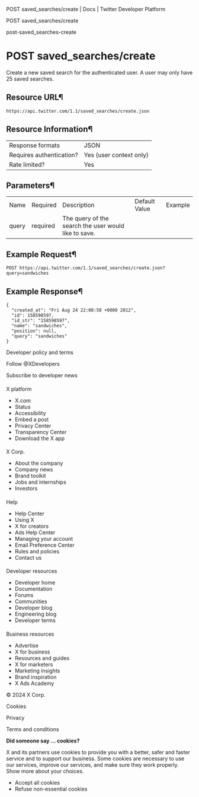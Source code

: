 



POST saved\_searches/create | Docs | Twitter Developer Platform 





































































































POST saved\_searches/create



post-saved\_searches-create

POST saved\_searches/create
===========================




Create a new saved search for the authenticated user. A user may only
have 25 saved searches.


Resource URL¶
-------------


`https://api.twitter.com/1.1/saved_searches/create.json`


Resource Information¶
---------------------




|  |  |
| --- | --- |
| Response formats | JSON |
| Requires authentication? | Yes (user context only) |
| Rate limited? | Yes |


Parameters¶
-----------




|  |  |  |  |  |
| --- | --- | --- | --- | --- |
| Name | Required | Description | Default Value | Example |
| query | required | The query of the search the user would like to save. |  |  |


Example Request¶
----------------


`POST https://api.twitter.com/1.1/saved_searches/create.json?query=sandwiches`


Example Response¶
-----------------



```
{
  "created_at": "Fri Aug 24 22:08:58 +0000 2012", 
  "id": 158598597, 
  "id_str": "158598597", 
  "name": "sandwiches", 
  "position": null, 
  "query": "sandwiches"
}
```


















Developer policy and terms


Follow @XDevelopers


Subscribe to developer news












#### 
 X platform


* X.com
* Status
* Accessibility
* Embed a post
* Privacy Center
* Transparency Center
* Download the X app




#### 
 X Corp.


* About the company
* Company news
* Brand toolkit
* Jobs and internships
* Investors




#### 
 Help


* Help Center
* Using X
* X for creators
* Ads Help Center
* Managing your account
* Email Preference Center
* Rules and policies
* Contact us




#### 
 Developer resources


* Developer home
* Documentation
* Forums
* Communities
* Developer blog
* Engineering blog
* Developer terms




#### 
 Business resources


* Advertise
* X for business
* Resources and guides
* X for marketers
* Marketing insights
* Brand inspiration
* X Ads Academy









 © 2024 X Corp.
 


Cookies


Privacy


Terms and conditions






















**Did someone say … cookies?**  
  


 X and its partners use cookies to provide you with a better, safer and
 faster service and to support our business. Some cookies are necessary to use
 our services, improve our services, and make sure they work properly.
 Show more about your choices.


 




* Accept all cookies
* Refuse non-essential cookies















